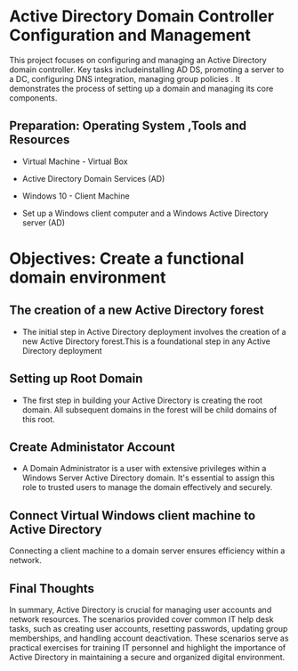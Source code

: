 <!-- <p align="center">
<img src="https://i.imgur.com/pU5A58S.png" alt="Microsoft Active Directory Logo"/>
</p>
-->

<h1> Active Directory Domain Controller Configuration and Management </h1>


<p>This project focuses on configuring and managing an Active Directory domain controller. Key tasks includeinstalling AD DS, promoting a server to a DC, configuring DNS integration, managing group policies . It demonstrates the process of setting up a domain and managing its core components.</p>

<h2>Preparation: Operating System ,Tools and Resources </h2>

 - Virtual Machine - Virtual Box
 - Active Directory Domain Services (AD)
 - Windows 10 - Client Machine

- Set up a Windows client computer and a Windows Active Directory server (AD)

<h1>Objectives: Create a functional domain environment</h1>

<h2>The creation of a new Active Directory forest</h2>

- The initial step in Active Directory deployment involves the creation of a new Active Directory forest.This is a foundational step in any Active Directory deployment

<h2> Setting up Root Domain </h2>
  
- The first step in building your Active Directory is creating the root domain.  All subsequent domains in the forest will be child domains of this root.

<h2>  Create Administator Account</h2>

- A Domain Administrator is a user with extensive privileges within a Windows Server Active Directory domain. It's essential to assign this role to trusted users to manage the domain effectively and securely.

<h2> Connect Virtual Windows client machine to Active Directory </h2>
Connecting a client machine to a domain server ensures efficiency within a network. 






<h2> Final Thoughts </h2>

<p>
In summary, Active Directory is crucial for managing user accounts and network resources. The scenarios provided cover common IT help desk tasks, such as creating user accounts, resetting passwords, updating group memberships, and handling account deactivation. These scenarios serve as practical exercises for training IT personnel and highlight the importance of Active Directory in maintaining a secure and organized digital environment. </p>
